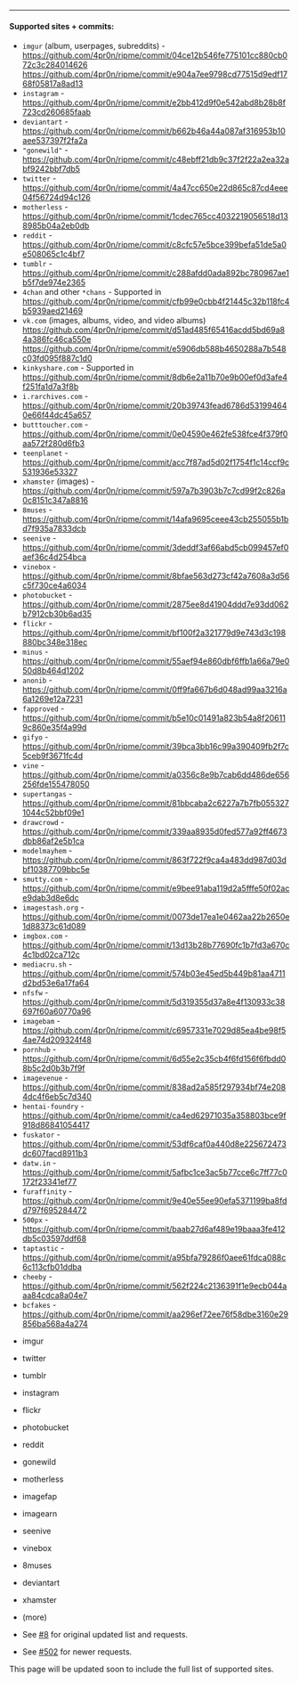 
---
#### Supported sites + commits:
- `imgur` (album, userpages, subreddits) - https://github.com/4pr0n/ripme/commit/04ce12b546fe775101cc880cb072c3c284014626 https://github.com/4pr0n/ripme/commit/e904a7ee9798cd77515d9edf1768f05817a8ad13
- `instagram` - https://github.com/4pr0n/ripme/commit/e2bb412d9f0e542abd8b28b8f723cd260685faab
- `deviantart` - https://github.com/4pr0n/ripme/commit/b662b46a44a087af316953b10aee537397f2fa2a
- `"gonewild"` - https://github.com/4pr0n/ripme/commit/c48ebff21db9c37f2f22a2ea32abf9242bbf7db5
- `twitter` - https://github.com/4pr0n/ripme/commit/4a47cc650e22d865c87cd4eee04f56724d94c126
- `motherless` - https://github.com/4pr0n/ripme/commit/1cdec765cc4032219056518d138985b04a2eb0db
- `reddit` - https://github.com/4pr0n/ripme/commit/c8cfc57e5bce399befa51de5a0e508065c1c4bf7
- `tumblr` - https://github.com/4pr0n/ripme/commit/c288afdd0ada892bc780967ae1b5f7de974e2365
- `4chan` and other `*chans` - Supported in https://github.com/4pr0n/ripme/commit/cfb99e0cbb4f21445c32b118fc4b5939aed21469
- `vk.com` (images, albums, video, and video albums) https://github.com/4pr0n/ripme/commit/d51ad485f65416acdd5bd69a84a386fc46ca550e https://github.com/4pr0n/ripme/commit/e5906db588b4650288a7b548c03fd095f887c1d0
- `kinkyshare.com` - Supported in https://github.com/4pr0n/ripme/commit/8db6e2a11b70e9b00ef0d3afe4f251fa1d7a3f8b
- `i.rarchives.com` - https://github.com/4pr0n/ripme/commit/20b39743fead6786d531994640e66f44dc45a657
- `butttoucher.com` - https://github.com/4pr0n/ripme/commit/0e04590e462fe538fce4f379f0aa572f280d6fb3
- `teenplanet` - https://github.com/4pr0n/ripme/commit/acc7f87ad5d02f1754f1c14ccf9c531936e53327
- `xhamster` (images) - https://github.com/4pr0n/ripme/commit/597a7b3903b7c7cd99f2c826a0c8151c347a8816
- `8muses` - https://github.com/4pr0n/ripme/commit/14afa9695ceee43cb255055b1bd7f935a7833dcb
- `seenive` - https://github.com/4pr0n/ripme/commit/3deddf3af66abd5cb099457ef0aef36c4d254bca
- `vinebox` - https://github.com/4pr0n/ripme/commit/8bfae563d273cf42a7608a3d56c5f730ce4a6034
- `photobucket` - https://github.com/4pr0n/ripme/commit/2875ee8d41904ddd7e93dd062b7912cb30b6ad35
- `flickr` - https://github.com/4pr0n/ripme/commit/bf100f2a321779d9e743d3c198880bc348e318ec
- `minus` - https://github.com/4pr0n/ripme/commit/55aef94e860dbf6ffb1a66a79e050d8b464d1202
- `anonib` - https://github.com/4pr0n/ripme/commit/0ff9fa667b6d048ad99aa3216a6a1269e12a7231
- `fapproved` - https://github.com/4pr0n/ripme/commit/b5e10c01491a823b54a8f206119c860e35f4a99d
- `gifyo` - https://github.com/4pr0n/ripme/commit/39bca3bb16c99a390409fb2f7c5ceb9f3671fc4d
- `vine` - https://github.com/4pr0n/ripme/commit/a0356c8e9b7cab6dd486de656256fde155478050
- `supertangas` - https://github.com/4pr0n/ripme/commit/81bbcaba2c6227a7b7fb0553271044c52bbf09e1
- `drawcrowd` - https://github.com/4pr0n/ripme/commit/339aa8935d0fed577a92ff4673dbb86af2e5b1ca
- `modelmayhem` - https://github.com/4pr0n/ripme/commit/863f722f9ca4a483dd987d03dbf10387709bbc5e
- `smutty.com` - https://github.com/4pr0n/ripme/commit/e9bee91aba119d2a5fffe50f02ace9dab3d8e6dc
- `imagestash.org` - https://github.com/4pr0n/ripme/commit/0073de17ea1e0462aa22b2650e1d88373c61d089
- `imgbox.com` - https://github.com/4pr0n/ripme/commit/13d13b28b77690fc1b7fd3a670c4c1bd02ca712c
- `mediacru.sh` - https://github.com/4pr0n/ripme/commit/574b03e45ed5b449b81aa4711d2bd53e6a17fa64
- `nfsfw` - https://github.com/4pr0n/ripme/commit/5d319355d37a8e4f130933c38697f60a60770a96
- `imagebam` - https://github.com/4pr0n/ripme/commit/c6957331e7029d85ea4be98f54ae74d209324f48
- `pornhub` - https://github.com/4pr0n/ripme/commit/6d55e2c35cb4f6fd156f6fbdd08b5c2d0b3b7f9f
- `imagevenue` - https://github.com/4pr0n/ripme/commit/838ad2a585f297934bf74e2084dc4f6eb5c7d340
- `hentai-foundry` - https://github.com/4pr0n/ripme/commit/ca4ed62971035a358803bce9f918d86841054417
- `fuskator` - https://github.com/4pr0n/ripme/commit/53df6caf0a440d8e225672473dc607facd8911b3
- `datw.in` - https://github.com/4pr0n/ripme/commit/5afbc1ce3ac5b77cce6c7ff77c0172f23341ef77
- `furaffinity` - https://github.com/4pr0n/ripme/commit/9e40e55ee90efa5371199ba8fdd797f695284472
- `500px` - https://github.com/4pr0n/ripme/commit/baab27d6af489e19baaa3fe412db5c03597ddf68
- `taptastic` - https://github.com/4pr0n/ripme/commit/a95bfa79286f0aee61fdca088c6c113cfb01ddba
- `cheeby` - https://github.com/4pr0n/ripme/commit/562f224c2136391f1e9ecb044aaa84cdca8a04e7
- `bcfakes` - https://github.com/4pr0n/ripme/commit/aa296ef72ee76f58dbe3160e29856ba568a4a274


* imgur
* twitter
* tumblr
* instagram
* flickr
* photobucket
* reddit
* gonewild
* motherless
* imagefap
* imagearn
* seenive
* vinebox
* 8muses
* deviantart
* xhamster
* (more)

* See [#8](https://github.com/4pr0n/ripme/issues/8) for original updated list and requests.
* See [#502](https://github.com/4pr0n/ripme/issues/502) for newer requests.

This page will be updated soon to include the full list of supported sites.